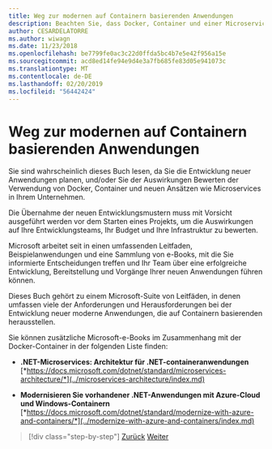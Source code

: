 ```yaml
---
title: Weg zur modernen auf Containern basierenden Anwendungen
description: Beachten Sie, dass Docker, Container und einer Microservices-Architektur keine allgemeingültige Lösung sind. Hier finden Sie einige Verweise, die Ihnen bei der Entscheidung helfen.
author: CESARDELATORRE
ms.author: wiwagn
ms.date: 11/23/2018
ms.openlocfilehash: be7799fe0ac3c22d0ffda5bc4b7e5e42f956a15e
ms.sourcegitcommit: acd8ed14fe94e9d4e3a7fb685fe83d05e941073c
ms.translationtype: MT
ms.contentlocale: de-DE
ms.lasthandoff: 02/20/2019
ms.locfileid: "56442424"
---
```

# <a name="road-to-modern-applications-based-on-containers"></a>Weg zur modernen auf Containern basierenden Anwendungen

Sie sind wahrscheinlich dieses Buch lesen, da Sie die Entwicklung neuer Anwendungen planen, und/oder Sie der Auswirkungen Bewerten der Verwendung von Docker, Container und neuen Ansätzen wie Microservices in Ihrem Unternehmen.

Die Übernahme der neuen Entwicklungsmustern muss mit Vorsicht ausgeführt werden vor dem Starten eines Projekts, um die Auswirkungen auf Ihre Entwicklungsteams, Ihr Budget und Ihre Infrastruktur zu bewerten.

Microsoft arbeitet seit in einen umfassenden Leitfaden, Beispielanwendungen und eine Sammlung von e-Books, mit die Sie informierte Entscheidungen treffen und Ihr Team über eine erfolgreiche Entwicklung, Bereitstellung und Vorgänge Ihrer neuen Anwendungen führen können.

Dieses Buch gehört zu einem Microsoft-Suite von Leitfäden, in denen umfassen viele der Anforderungen und Herausforderungen bei der Entwicklung neuer moderne Anwendungen, die auf Containern basierenden herausstellen.

Sie können zusätzliche Microsoft-e-Books im Zusammenhang mit der Docker-Container in der folgenden Liste finden:

- **.NET-Microservices: Architektur für .NET-containeranwendungen** \
  [*https://docs.microsoft.com/dotnet/standard/microservices-architecture/*](../microservices-architecture/index.md)

- **Modernisieren Sie vorhandener .NET-Anwendungen mit Azure-Cloud und Windows-Containern** \
  [*https://docs.microsoft.com/dotnet/standard/modernize-with-azure-and-containers/*](../modernize-with-azure-and-containers/index.md)

>[!div class="step-by-step"]
>[Zurück](docker-containers-images-and-registries.md)
>[Weiter](docker-application-lifecycle/index.md)
